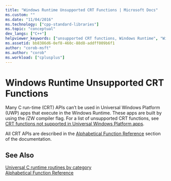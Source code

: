 ```yaml
---
title: "Windows Runtime Unsupported CRT Functions | Microsoft Docs"
ms.custom: ""
ms.date: "11/04/2016"
ms.technology: ["cpp-standard-libraries"]
ms.topic: "conceptual"
dev_langs: ["C++"]
helpviewer_keywords: ["unsupported CRT functions, Windows Runtime", "Windows Runtime, unsupported CRT functions"]
ms.assetid: bb8386d6-0ef8-460c-88d8-addff009b6f1
author: "corob-msft"
ms.author: "corob"
ms.workload: ["cplusplus"]
---
```

# Windows Runtime Unsupported CRT Functions

Many C run-time (CRT) APIs can’t be used in Universal Windows Platform (UWP) apps that execute in the Windows Runtime. These apps are built by using the /ZW compiler flag. For a list of unsupported CRT functions, see [CRT functions not supported in Universal Windows Platform apps](../cppcx/crt-functions-not-supported-in-universal-windows-platform-apps.md).

All CRT APIs are described in the [Alphabetical Function Reference](../c-runtime-library/reference/crt-alphabetical-function-reference.md) section of the documentation.

## See Also

[Universal C runtime routines by category](../c-runtime-library/run-time-routines-by-category.md)<br/>
[Alphabetical Function Reference](../c-runtime-library/reference/crt-alphabetical-function-reference.md)<br/>
